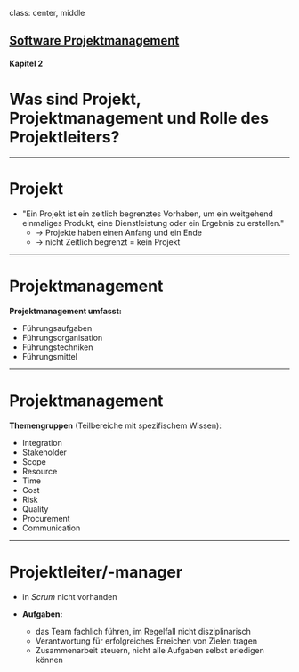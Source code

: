 class: center, middle

## [Software Projektmanagement](index.html)

#### Kapitel 2

# Was sind Projekt, Projektmanagement und Rolle des Projektleiters?

---
# Projekt

* "Ein Projekt ist ein zeitlich begrenztes Vorhaben, um ein weitgehend einmaliges Produkt,
eine Dienstleistung oder ein Ergebnis zu erstellen."
   * -> Projekte haben einen Anfang und ein Ende
   * -> nicht Zeitlich begrenzt = kein Projekt

---
# Projektmanagement

**Projektmanagement umfasst:**
* Führungsaufgaben
* Führungsorganisation
* Führungstechniken
* Führungsmittel

---
# Projektmanagement

**Themengruppen** (Teilbereiche mit spezifischem Wissen):
* Integration
* Stakeholder
* Scope
* Resource
* Time
* Cost
* Risk
* Quality
* Procurement
* Communication

---
# Projektleiter/-manager

* in *Scrum* nicht vorhanden

* **Aufgaben:**
   * das Team fachlich führen, im Regelfall nicht disziplinarisch
   * Verantwortung für erfolgreiches Erreichen von Zielen tragen
   * Zusammenarbeit steuern, nicht alle Aufgaben selbst erledigen können
